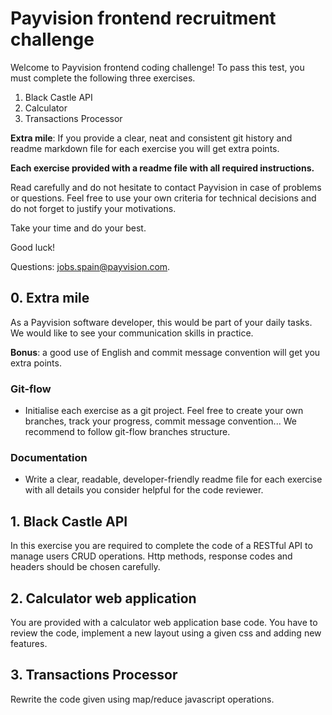 # Payvision frontend recruitment challenge

Welcome to Payvision frontend coding challenge! To pass this test, you must complete the following three exercises.

1. Black Castle API
2. Calculator
3. Transactions Processor

**Extra mile**: If you provide a clear, neat and consistent git history and readme markdown file for each exercise you will get extra points.

**Each exercise provided with a readme file with all required instructions.**

Read carefully and do not hesitate to contact Payvision in case of problems or questions. Feel free to use your own criteria for technical decisions and do not forget to justify your motivations.

Take your time and do your best.

Good luck!

Questions: [jobs.spain@payvision.com](mailto:jobs.spain@payvision.com).

## 0. Extra mile

As a Payvision software developer, this would be part of your daily tasks. We would like to see your communication skills in practice.

**Bonus**: a good use of English and commit message convention will get you extra points.

### Git-flow

- Initialise each exercise as a git project. Feel free to create your own branches, track your progress, commit message convention... We recommend to follow git-flow branches structure.

### Documentation

- Write a clear, readable, developer-friendly readme file for each exercise with all details you consider helpful for the code reviewer.

## 1. Black Castle API

In this exercise you are required to complete the code of a RESTful API to manage users CRUD operations. Http methods, response codes and headers should be chosen carefully.

## 2. Calculator web application

You are provided with a calculator web application base code. You have to review the code, implement a new layout using a given css and adding new features.

## 3. Transactions Processor

Rewrite the code given using map/reduce javascript operations.
